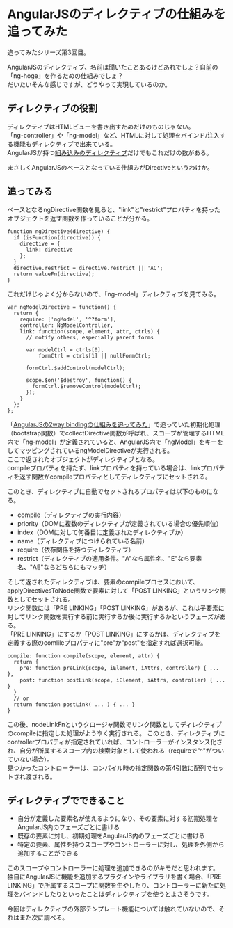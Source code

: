 # AngularJSのディレクティブの仕組みを追ってみた

追ってみたシリーズ第3回目。

AngularJSのディレクティブ、名前は聞いたことあるけどあれでしょ？自前の「ng-hoge」を作るための仕組みでしょ？  
だいたいそんな感じですが、どうやって実現しているのか。

## ディレクティブの役割

ディレクティブはHTMLビューを書き出すためだけのものじゃない。  
「ng-controller」や「ng-model」など、HTMLに対して処理をバインド/注入する機能もディレクティブで出来ている。  
AngularJSが持つ[組み込みのディレクティブ](http://docs.angularjs.org/api/ng#directive)だけでもこれだけの数がある。

まさしくAngularJSのベースとなっている仕組みがDirectiveというわけか。

## 追ってみる

ベースとなるngDirective関数を見ると、"link"と"restrict"プロパティを持ったオブジェクトを返す関数を作っていることが分かる。

```
function ngDirective(directive) {
  if (isFunction(directive)) {
    directive = {
      link: directive
    };
  }
  directive.restrict = directive.restrict || 'AC';
  return valueFn(directive);
}
```

これだけじゃよく分からないので、「ng-model」ディレクティブを見てみる。

```
var ngModelDirective = function() {
  return {
    require: ['ngModel', '^?form'],
    controller: NgModelController,
    link: function(scope, element, attr, ctrls) {
      // notify others, especially parent forms

      var modelCtrl = ctrls[0],
          formCtrl = ctrls[1] || nullFormCtrl;

      formCtrl.$addControl(modelCtrl);

      scope.$on('$destroy', function() {
        formCtrl.$removeControl(modelCtrl);
      });
    }
  };
};
```

「[AngularJSの2way bindingの仕組みを追ってみた]()」で追っていた初期化処理（bootstrap関数）でcollectDirective関数が呼ばれ、スコープが管理するHTML内で「ng-model」が定義されていると、AngularJS内で「ngModel」をキーをしてマッピングされているngModelDirectiveが実行される。  
ここで返されたオブジェクトがディレクティブとなる。  
compileプロパティを持たず、linkプロパティを持っている場合は、linkプロパティを返す関数がcompileプロパティとしてディレクティブにセットされる。

このとき、ディレクティブに自動でセットされるプロパティは以下のものになる。

* compile（ディレクティブの実行内容）
* priority（DOMに複数のディレクティブが定義されている場合の優先順位）
* index（DOMに対して何番目に定義されたディレクティブか）
* name（ディレクティブにつけられている名前）
* require（依存関係を持つディレクティブ）
* restrict（ディレクティブの適用条件。"A"なら属性名、"E"なら要素名、"AE"ならどちらにもマッチ）

そして返されたディレクティブは、要素のcompileプロセスにおいて、applyDirectivesToNode関数で要素に対して「POST LINKING」というリンク関数としてセットされる。  
リンク関数には「PRE LINKING」「POST LINKING」があるが、これは子要素に対してリンク関数を実行する前に実行するか後に実行するかというフェーズがある。  
「PRE LINKING」にするか「POST LINKING」にするかは、ディレクティブを定義する際のcomlileプロパティに"pre"か"post"を指定すれば選択可能。

```
compile: function compile(scope, element, attr) {
  return {
    pre: function preLink(scope, iElement, iAttrs, controller) { ... },
    post: function postLink(scope, iElement, iAttrs, controller) { ... }
  }
  // or
  return function postLink( ... ) { ... }
}
```

この後、nodeLinkFnというクロージャ関数でリンク関数としてディレクティブのcompileに指定した処理がようやく実行される。
このとき、ディレクティブにcontrollerプロパティが指定されていれば、コントローラーがインスタンス化され、自分が所属するスコープ内の検索対象として使われる（requireで"^"がついていない場合）。  
見つかったコントローラーは、コンパイル時の指定関数の第4引数に配列でセットされ渡される。

## ディレクティブでできること

* 自分が定義した要素名が使えるようになり、その要素に対する初期処理をAngularJS内のフェーズごとに書ける
* 既存の要素に対し、初期処理をAngularJS内のフェーズごとに書ける
* 特定の要素、属性を持つスコープやコントローラーに対し、処理を外側から追加することができる

このスコープやコントローラーに処理を追加できるのがキモだと思われます。  
独自にAngularJSに機能を追加するプラグインやライブラリを書く場合、「PRE LINKING」で所属するスコープに関数を生やしたり、コントローラーに新たに処理をバインドしたりといったことはディレクティブを使うとよさそうです。


今回はディレクティブの外部テンプレート機能については触れていないので、それはまた次に調べる。
